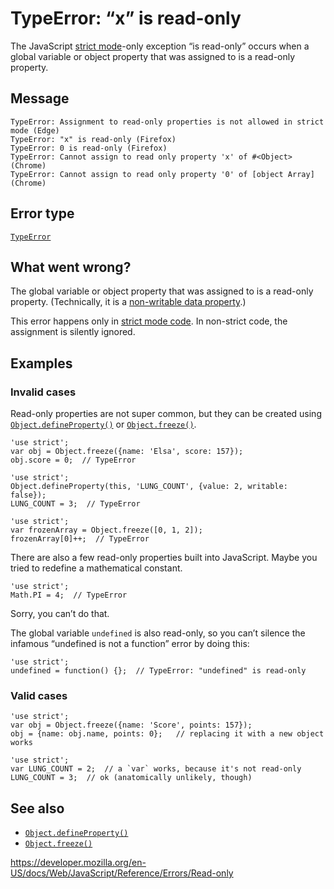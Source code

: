 TypeError: “x” is read-only
===========================

The JavaScript [strict mode](../strict_mode)-only exception “is read-only” occurs when a global variable or object property that was assigned to is a read-only property.

Message
-------

    TypeError: Assignment to read-only properties is not allowed in strict mode (Edge)
    TypeError: "x" is read-only (Firefox)
    TypeError: 0 is read-only (Firefox)
    TypeError: Cannot assign to read only property 'x' of #<Object> (Chrome)
    TypeError: Cannot assign to read only property '0' of [object Array] (Chrome)

Error type
----------

[`TypeError`](../global_objects/typeerror)

What went wrong?
----------------

The global variable or object property that was assigned to is a read-only property. (Technically, it is a [non-writable data property](../global_objects/object/defineproperty#writable_attribute).)

This error happens only in [strict mode code](../strict_mode). In non-strict code, the assignment is silently ignored.

Examples
--------

### Invalid cases

Read-only properties are not super common, but they can be created using [`Object.defineProperty()`](../global_objects/object/defineproperty) or [`Object.freeze()`](../global_objects/object/freeze).

    'use strict';
    var obj = Object.freeze({name: 'Elsa', score: 157});
    obj.score = 0;  // TypeError

    'use strict';
    Object.defineProperty(this, 'LUNG_COUNT', {value: 2, writable: false});
    LUNG_COUNT = 3;  // TypeError

    'use strict';
    var frozenArray = Object.freeze([0, 1, 2]);
    frozenArray[0]++;  // TypeError

There are also a few read-only properties built into JavaScript. Maybe you tried to redefine a mathematical constant.

    'use strict';
    Math.PI = 4;  // TypeError

Sorry, you can’t do that.

The global variable `undefined` is also read-only, so you can’t silence the infamous “undefined is not a function” error by doing this:

    'use strict';
    undefined = function() {};  // TypeError: "undefined" is read-only

### Valid cases

    'use strict';
    var obj = Object.freeze({name: 'Score', points: 157});
    obj = {name: obj.name, points: 0};   // replacing it with a new object works

    'use strict';
    var LUNG_COUNT = 2;  // a `var` works, because it's not read-only
    LUNG_COUNT = 3;  // ok (anatomically unlikely, though)

See also
--------

-   [`Object.defineProperty()`](../global_objects/object/defineproperty)
-   [`Object.freeze()`](../global_objects/object/freeze)

<a href="https://developer.mozilla.org/en-US/docs/Web/JavaScript/Reference/Errors/Read-only" class="_attribution-link">https://developer.mozilla.org/en-US/docs/Web/JavaScript/Reference/Errors/Read-only</a>
